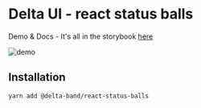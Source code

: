 # Delta UI - react status balls
Demo & Docs - It's all in the storybook [here](https://ofersarid.github.io/delta-ui/?path=/story/status-balls--play-ground)
 
![demo](https://raw.githubusercontent.com/ofersarid/delta-ui/master/status-balls/demo.gif "Demo")

## Installation
```
yarn add @delta-band/react-status-balls 
```
